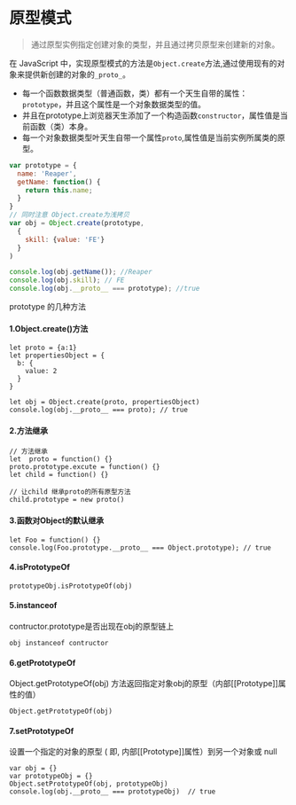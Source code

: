 # 原型模式

> 通过原型实例指定创建对象的类型，并且通过拷贝原型来创建新的对象。

在 JavaScript 中，实现原型模式的方法是`Object.create`方法,通过使用现有的对象来提供新创建的对象的`_proto_`。

- 每一个函数数据类型（普通函数，类）都有一个天生自带的属性：`prototype`，并且这个属性是一个对象数据类型的值。
- 并且在prototype上浏览器天生添加了一个构造函数`constructor`，属性值是当前函数（类）本身。
- 每一个对象数据类型叶天生自带一个属性`proto`,属性值是当前实例所属类的原型。

```javascript
var prototype = {
  name: 'Reaper',
  getName: function() {
    return this.name;
  }
}
// 同时注意 Object.create为浅拷贝
var obj = Object.create(prototype, 
  {
    skill: {value: 'FE'}
  }
)

console.log(obj.getName()); //Reaper
console.log(obj.skill); // FE
console.log(obj.__proto__ === prototype); //true

```

prototype 的几种方法

#### 1.Object.create()方法

```
let proto = {a:1}
let propertiesObject = {
  b: {
    value: 2
  }
}

let obj = Object.create(proto, propertiesObject)
console.log(obj.__proto__ === proto); // true
```



#### 2.方法继承

```
// 方法继承
let  proto = function() {}
proto.prototype.excute = function() {}
let child = function() {}

// 让child 继承proto的所有原型方法
child.prototype = new proto()
```

#### 3.函数对Object的默认继承

```
let Foo = function() {}
console.log(Foo.prototype.__proto__ === Object.prototype); // true
```

#### 4.isPrototypeOf

```
prototypeObj.isPrototypeOf(obj)
```



#### 5.instanceof

contructor.prototype是否出现在obj的原型链上

```
obj instanceof contructor
```

#### 6.getPrototypeOf

Object.getPrototypeOf(obj) 方法返回指定对象obj的原型（内部[[Prototype]]属性的值）

```
Object.getPrototypeOf(obj)
```

#### 7.setPrototypeOf

设置一个指定的对象的原型 ( 即, 内部[[Prototype]]属性）到另一个对象或 null

```
var obj = {}
var prototypeObj = {}
Object.setPrototypeOf(obj, prototypeObj)
console.log(obj.__proto__ === prototypeObj)  // true
```